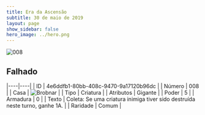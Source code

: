 ```yaml
---
title: Era da Ascensão
subtitle: 30 de maio de 2019
layout: page
show_sidebar: false
hero_image: ../hero.png
---
```


![008](https://cdn.keyforgegame.com/media/card_front/pt/435_008_4WR29HG95H6C_pt.png)

## Falhado

|----|----|
| ID | 4e6ddfb1-80bb-408c-9470-9a17120b96dc |
| Número | 008 |
| Casa | ![Brobnar](https://archonarcana.com/images/thumb/e/e0/Brobnar.png/22px-Brobnar.png "Brobnar") |
| Tipo | Criatura |
| Atributos | Gigante |
| Poder | 5 |
| Armadura | 0 |
| Texto | Coleta: Se uma criatura inimiga tiver sido destruída neste turno, ganhe 1A. |
| Raridade | Comum |
